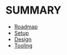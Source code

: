 # SUMMARY

- [Roadmap](src/roadmap.md)
- [Setup](src/setup.md)
- [Design](src/design.md)
- [Tooling](src/tooling.md)
